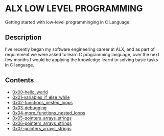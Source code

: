 # ALX LOW LEVEL PROGRAMMING
Getting started with low-level programminging in C Language.

## Description
I've recently began my software engineering career at ALX, and as part of requirement we were asked to learn C programming language, over the next few months I would be applying the knowledge learnt to solving basic tasks in C language.

## Contents
* [0x00-hello_world](https://github.com/TosinISOGUN/alx-low_level_programming/tree/master/0x00-hello_world)
* [0x01-variables_if_else_while](https://github.com/TosinISOGUN/alx-low_level_programming/tree/master/0x01-variables_if_else_while)
* [0x02-functions_nested_loops](https://github.com/TosinISOGUN/alx-low_level_programming/tree/master/0x02-functions_nested_loops)
* [0x03-debugging](https://github.com/TosinISOGUN/alx-low_level_programming/tree/master/0x03-debugging)
* [0x04-more_functions_nested_loops](https://github.com/TosinISOGUN/alx-low_level_programming/tree/master/0x04-more_functions_nested_loops)
* [0x05-pointers_arrays_strings](https://github.com/TosinISOGUN/alx-low_level_programming/tree/master/0x05-pointers_arrays_strings)
* [0x06-pointers_arrays_strings](https://github.com/TosinISOGUN/alx-low_level_programming/tree/master/0x06-pointers_arrays_strings)
* [0x07-pointers_arrays_strings](https://github.com/TosinISOGUN/alx-low_level_programming/tree/master/0x07-pointers_arrays_strings)
